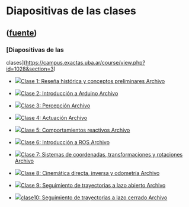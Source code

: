 # Diapositivas de las clases
([fuente](https://campus.exactas.uba.ar/course/view.php?id=1028&section=3))
---
### [Diapositivas de las
clases](https://campus.exactas.uba.ar/course/view.php?id=1028&section=3)

  - [![ ](https://campus.exactas.uba.ar/theme/image.php/aardvark/core/1524752928/f/pdf-24)Clase 1: Reseña histórica y conceptos preliminares Archivo](https://campus.exactas.uba.ar/mod/resource/view.php?id=60030)

  - [![ ](https://campus.exactas.uba.ar/theme/image.php/aardvark/core/1524752928/f/pdf-24)Clase 2: Introducción a Arduino Archivo](https://campus.exactas.uba.ar/mod/resource/view.php?id=60072)

  - [![ ](https://campus.exactas.uba.ar/theme/image.php/aardvark/core/1524752928/f/pdf-24)Clase 3: Percepción Archivo](https://campus.exactas.uba.ar/mod/resource/view.php?id=60310)

  - [![ ](https://campus.exactas.uba.ar/theme/image.php/aardvark/core/1524752928/f/pdf-24)Clase 4: Actuación Archivo](https://campus.exactas.uba.ar/mod/resource/view.php?id=60424)

  - [![ ](https://campus.exactas.uba.ar/theme/image.php/aardvark/core/1524752928/f/pdf-24)Clase 5: Comportamientos reactivos Archivo](https://campus.exactas.uba.ar/mod/resource/view.php?id=60522)

  - [![ ](https://campus.exactas.uba.ar/theme/image.php/aardvark/core/1524752928/f/pdf-24)Clase 6: Introducción a ROS Archivo](https://campus.exactas.uba.ar/mod/resource/view.php?id=60823)

  - [![ ](https://campus.exactas.uba.ar/theme/image.php/aardvark/core/1524752928/f/pdf-24)Clase 7: Sistemas de coordenadas, transformaciones y rotaciones Archivo](https://campus.exactas.uba.ar/mod/resource/view.php?id=61058)

  - [![ ](https://campus.exactas.uba.ar/theme/image.php/aardvark/core/1524752928/f/pdf-24)Clase 8: Cinemática directa, inversa y odometría Archivo](https://campus.exactas.uba.ar/mod/resource/view.php?id=61059)

  - [![ ](https://campus.exactas.uba.ar/theme/image.php/aardvark/core/1524752928/f/pdf-24)Clase 9: Seguimiento de trayectorias a lazo abierto Archivo](https://campus.exactas.uba.ar/mod/resource/view.php?id=61337)

  - [![ ](https://campus.exactas.uba.ar/theme/image.php/aardvark/core/1524752928/f/pdf-24)clase10: Seguimiento de trayectorias a lazo cerrado Archivo](https://campus.exactas.uba.ar/mod/resource/view.php?id=61960)

